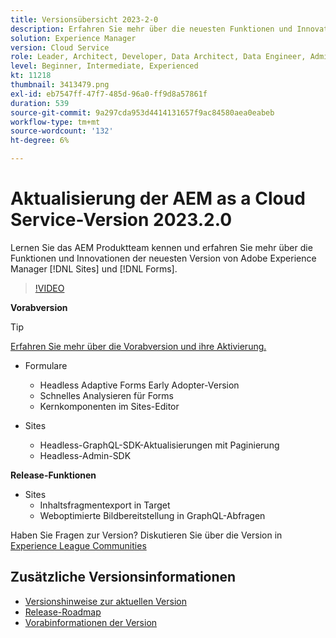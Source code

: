 ```yaml
---
title: Versionsübersicht 2023-2-0
description: Erfahren Sie mehr über die neuesten Funktionen und Innovationen in der Adobe Experience Manager-Version 2023-2-0 (2023) [!DNL Forms] und [!DNL Sites].
solution: Experience Manager
version: Cloud Service
role: Leader, Architect, Developer, Data Architect, Data Engineer, Admin, User
level: Beginner, Intermediate, Experienced
kt: 11218
thumbnail: 3413479.png
exl-id: eb7547ff-47f7-485d-96a0-ff9d8a57861f
duration: 539
source-git-commit: 9a297cda953d4414131657f9ac84580aea0eabeb
workflow-type: tm+mt
source-wordcount: '132'
ht-degree: 6%

---
```


# Aktualisierung der AEM as a Cloud Service-Version 2023.2.0

Lernen Sie das AEM Produktteam kennen und erfahren Sie mehr über die Funktionen und Innovationen der neuesten Version von Adobe Experience Manager [!DNL Sites] und [!DNL Forms].

>[!VIDEO](https://video.tv.adobe.com/v/3416885/?quality=12&learn=on)

**Vorabversion**

>[!TIP]
>
>[Erfahren Sie mehr über die Vorabversion und ihre Aktivierung.](https://experienceleague.adobe.com/docs/experience-manager-cloud-service/content/release-notes/prerelease.html)

* Formulare
   * Headless Adaptive Forms Early Adopter-Version
   * Schnelles Analysieren für Forms
   * Kernkomponenten im Sites-Editor

* Sites
   * Headless-GraphQL-SDK-Aktualisierungen mit Paginierung
   * Headless-Admin-SDK

**Release-Funktionen**

* Sites
   * Inhaltsfragmentexport in Target
   * Weboptimierte Bildbereitstellung in GraphQL-Abfragen

Haben Sie Fragen zur Version?  Diskutieren Sie über die Version in [Experience League Communities](https://adobe.ly/3KCfab0)

## Zusätzliche Versionsinformationen

* [Versionshinweise zur aktuellen Version](https://experienceleague.adobe.com/docs/experience-manager-cloud-service/content/release-notes/home.html?lang=de)
* [Release-Roadmap](https://experienceleague.adobe.com/docs/experience-manager-release-information/aem-release-updates/update-releases-roadmap.html?lang=de)
* [Vorabinformationen der Version](https://experienceleague.adobe.com/docs/experience-manager-cloud-service/content/release-notes/prerelease.html)
